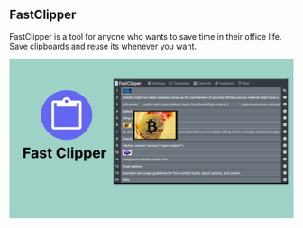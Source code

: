 ## FastClipper
FastClipper is a tool for anyone who wants to save time in their office life. Save clipboards and reuse its whenever you want.

![FastClipper](banner.png "FastClipper")
